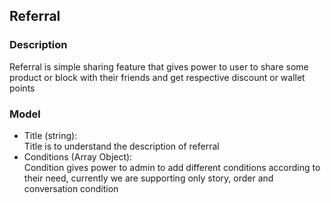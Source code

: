## Referral

### Description
Referral is simple sharing feature that gives power to user to share some product or block
with their friends and get respective discount or wallet points

### Model

   * Title (string):  
      Title is to understand the description of referral
   * Conditions (Array Object):  
      Condition gives power to admin to add different conditions according to their need, currently
      we are supporting only story, order and conversation condition



